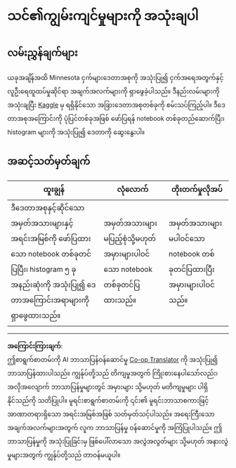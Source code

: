 <!--
CO_OP_TRANSLATOR_METADATA:
{
  "original_hash": "40eeb9b9f94009c537c7811f9f27f037",
  "translation_date": "2025-08-30T19:17:30+00:00",
  "source_file": "3-Data-Visualization/10-visualization-distributions/assignment.md",
  "language_code": "my"
}
-->
# သင်၏ကျွမ်းကျင်မှုများကို အသုံးချပါ

## လမ်းညွှန်ချက်များ

ယခုအချိန်အထိ Minnesota ငှက်များဒေတာအစုကို အသုံးပြု၍ ငှက်အရေအတွက်နှင့် လူဦးရေထူထပ်မှုဆိုင်ရာ အချက်အလက်များကို ရှာဖွေခဲ့ပါသည်။ ဒီနည်းလမ်းများကို အသုံးချပြီး [Kaggle](https://www.kaggle.com/) မှ ရရှိနိုင်သော အခြားဒေတာအစုတစ်ခုကို စမ်းသပ်ကြည့်ပါ။ ဒီဒေတာအစုအကြောင်းကို ပုံပြင်တစ်ခုအဖြစ် ဖော်ပြရန် notebook တစ်ခုတည်ဆောက်ပြီး၊ histogram များကို အသုံးပြု၍ ဒေတာကို ဆွေးနွေးပါ။

## အဆင့်သတ်မှတ်ချက်

ထူးချွန် | လုံလောက် | တိုးတက်မှုလိုအပ်
--- | --- | --- |
ဒီဒေတာအစုနှင့်ဆိုင်သော အမှတ်အသားများနှင့် အရင်းအမြစ်ကို ဖော်ပြထားသော notebook တစ်ခုတင်ပြပြီး၊ histogram ၅ ခုအနည်းဆုံးကို အသုံးပြု၍ ဒေတာအကြောင်းအရာများကို ရှာဖွေထားသည်။ | အမှတ်အသားများမပြည့်စုံသို့မဟုတ် အမှားများပါဝင်သော notebook တစ်ခုတင်ပြထားသည်။ | အမှတ်အသားများမပါဝင်သော notebook တစ်ခုတင်ပြထားပြီး အမှားများပါဝင်သည်။

---

**အကြောင်းကြားချက်**:  
ဤစာရွက်စာတမ်းကို AI ဘာသာပြန်ဝန်ဆောင်မှု [Co-op Translator](https://github.com/Azure/co-op-translator) ကို အသုံးပြု၍ ဘာသာပြန်ထားပါသည်။ ကျွန်ုပ်တို့သည် တိကျမှုအတွက် ကြိုးစားနေပါသော်လည်း၊ အလိုအလျောက် ဘာသာပြန်မှုများတွင် အမှားများ သို့မဟုတ် မတိကျမှုများ ပါရှိနိုင်သည်ကို သတိပြုပါ။ မူရင်းစာရွက်စာတမ်းကို ၎င်း၏ မူရင်းဘာသာစကားဖြင့် အာဏာတရားရှိသော အရင်းအမြစ်အဖြစ် သတ်မှတ်သင့်ပါသည်။ အရေးကြီးသော အချက်အလက်များအတွက် လူက ဘာသာပြန်မှု ဝန်ဆောင်မှုကို အကြံပြုပါသည်။ ဤဘာသာပြန်မှုကို အသုံးပြုခြင်းမှ ဖြစ်ပေါ်လာသော အလွဲအလွတ်များ သို့မဟုတ် အနားလွဲမှုများအတွက် ကျွန်ုပ်တို့သည် တာဝန်မယူပါ။